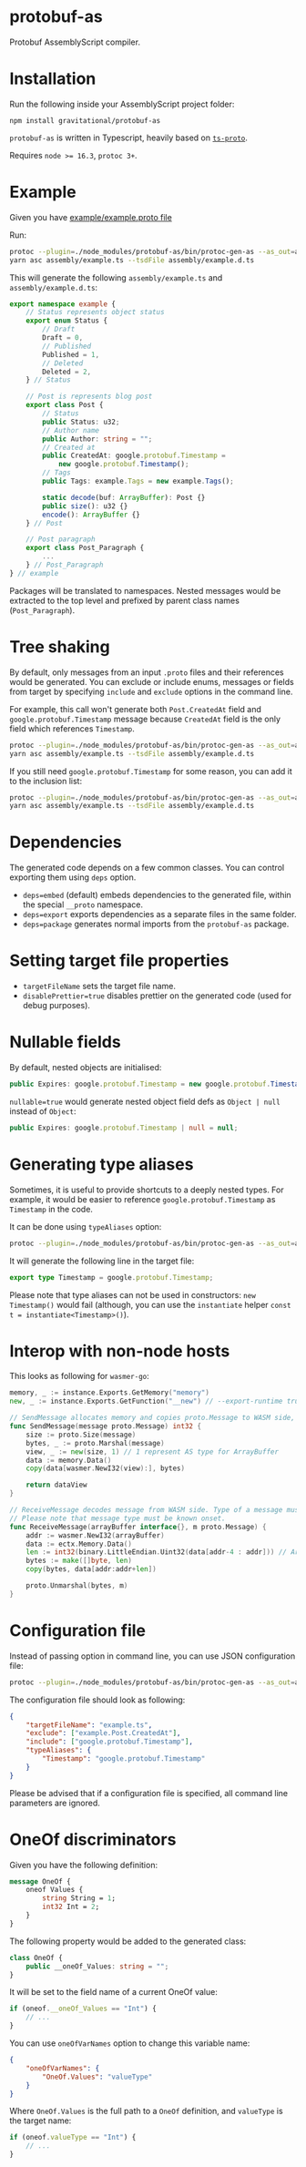 # protobuf-as

Protobuf AssemblyScript compiler.

# Installation

Run the following inside your AssemblyScript project folder:

```
npm install gravitational/protobuf-as
```

`protobuf-as` is written in Typescript, heavily based on [`ts-proto`](https://github.com/stephenh/ts-proto).

Requires `node >= 16.3`, `protoc 3+`.

# Example

Given you have [example/example.proto file](example/example.proto)

Run:

```sh
protoc --plugin=./node_modules/protobuf-as/bin/protoc-gen-as --as_out=assembly --as_opt targetFileName=example.ts example/example.proto
yarn asc assembly/example.ts --tsdFile assembly/example.d.ts
```

This will generate the following `assembly/example.ts` and `assembly/example.d.ts`:

```typescript
export namespace example {
    // Status represents object status
    export enum Status {
        // Draft
        Draft = 0,
        // Published
        Published = 1,
        // Deleted
        Deleted = 2,
    } // Status

    // Post is represents blog post
    export class Post {
        // Status
        public Status: u32;
        // Author name
        public Author: string = "";
        // Created at
        public CreatedAt: google.protobuf.Timestamp =
            new google.protobuf.Timestamp();
        // Tags
        public Tags: example.Tags = new example.Tags();

        static decode(buf: ArrayBuffer): Post {}
        public size(): u32 {}
        encode(): ArrayBuffer {}
    } // Post

    // Post paragraph
    export class Post_Paragraph {
        ...
    } // Post_Paragraph
} // example
```

Packages will be translated to namespaces. Nested messages would be extracted to the top level and prefixed by parent class names (`Post_Paragraph`).

# Tree shaking

By default, only messages from an input `.proto` files and their references would be generated. You can exclude or include enums, messages or fields from target by specifying `include` and `exclude` options in the command line.

For example, this call won't generate both `Post.CreatedAt` field and `google.protobuf.Timestamp` message because `CreatedAt` field is the only field which references `Timestamp`.

```sh
protoc --plugin=./node_modules/protobuf-as/bin/protoc-gen-as --as_out=assembly --as_opt targetFileName=example.ts:exclude=example.Post.CreatedAt example/example.proto
yarn asc assembly/example.ts --tsdFile assembly/example.d.ts
```

If you still need `google.protobuf.Timestamp` for some reason, you can add it to the inclusion list:

```sh
protoc --plugin=./node_modules/protobuf-as/bin/protoc-gen-as --as_out=assembly --as_opt targetFileName=example.ts:exclude=example.Post.CreatedAt:include=google.protobuf.Timestamp example/example.proto
yarn asc assembly/example.ts --tsdFile assembly/example.d.ts
```

# Dependencies

The generated code depends on a few common classes. You can control exporting them using `deps` option.

* `deps=embed` (default) embeds dependencies to the generated file, within the special `__proto` namespace.
* `deps=export` exports dependencies as a separate files in the same folder.
* `deps=package` generates normal imports from the `protobuf-as` package.

# Setting target file properties

* `targetFileName` sets the target file name.
* `disablePrettier=true` disables prettier on the generated code (used for debug purposes).

# Nullable fields

By default, nested objects are initialised:

```ts
public Expires: google.protobuf.Timestamp = new google.protobuf.Timestamp();
```

`nullable=true` would generate nested object field defs as `Object | null` instead of `Object`:

```ts
public Expires: google.protobuf.Timestamp | null = null;
```

# Generating type aliases

Sometimes, it is useful to provide shortcuts to a deeply nested types. For example, it would be easier to reference `google.protobuf.Timestamp` as `Timestamp` in the code.

It can be done using `typeAliases` option:

```sh
protoc --plugin=./node_modules/protobuf-as/bin/protoc-gen-as --as_out=assembly --as_opt typeAliases=Timestamp+google.protobuf.Timestamp example/example.proto
```

It will generate the following line in the target file:

```typescript
export type Timestamp = google.protobuf.Timestamp;
```

Please note that type aliases can not be used in constructors: `new Timestamp()` would fail (although, you can use the `instantiate` helper `const t = instantiate<Timestamp>()`).

# Interop with non-node hosts

This looks as following for `wasmer-go`:

```go
memory, _ := instance.Exports.GetMemory("memory")
new, _ := instance.Exports.GetFunction("__new") // --export-runtime true

// SendMessage allocates memory and copies proto.Message to WASM side, returns memory address
func SendMessage(message proto.Message) int32 {
	size := proto.Size(message)
	bytes, _ := proto.Marshal(message)
	view, _ := new(size, 1) // 1 represent AS type for ArrayBuffer
	data := memory.Data()
	copy(data[wasmer.NewI32(view):], bytes)

	return dataView
}

// ReceiveMessage decodes message from WASM side. Type of a message must be known onset.
// Please note that message type must be known onset.
func ReceiveMessage(arrayBuffer interface{}, m proto.Message) {
	addr := wasmer.NewI32(arrayBuffer)
	data := ectx.Memory.Data()
	len := int32(binary.LittleEndian.Uint32(data[addr-4 : addr])) // ArrayBuffer length from GC header
	bytes := make([]byte, len)
	copy(bytes, data[addr:addr+len])

	proto.Unmarshal(bytes, m)
}
```

# Configuration file

Instead of passing option in command line, you can use JSON configuration file:

```sh
protoc --plugin=./node_modules/protobuf-as/bin/protoc-gen-as --as_out=assembly --as_opt config=protobuf-as.json example/example.proto
```

The configuration file should look as following:

```json
{
    "targetFileName": "example.ts",
    "exclude": ["example.Post.CreatedAt"],
    "include": ["google.protobuf.Timestamp"],
    "typeAliases": {
        "Timestamp": "google.protobuf.Timestamp"
    }
}
```

Please be advised that if a configuration file is specified, all command line parameters are ignored.

# OneOf discriminators

Given you have the following definition:

```proto
message OneOf {
    oneof Values {
        string String = 1;
        int32 Int = 2;
    }
}
```

The following property would be added to the generated class:

```ts
class OneOf {
    public __oneOf_Values: string = "";
}
```

It will be set to the field name of a current OneOf value:

```typescript
if (oneof.__oneOf_Values == "Int") {
    // ...
}
```

You can use `oneOfVarNames` option to change this variable name:

```json
{
    "oneOfVarNames": {
        "OneOf.Values": "valueType"
    }
}
```

Where `OneOf.Values` is the full path to a `OneOf` definition, and `valueType` is the target name:

```typescript
if (oneof.valueType == "Int") {
    // ...
}
```
